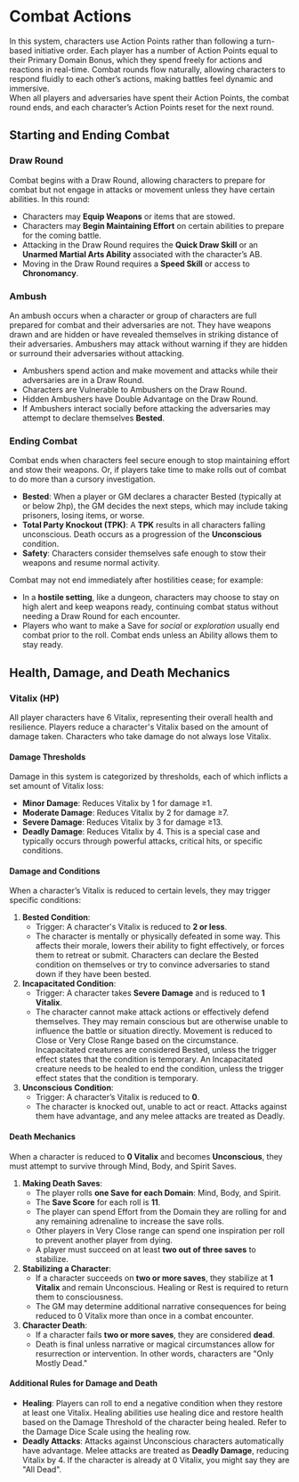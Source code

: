 # Combat Actions

In this system, characters use Action Points rather than following a turn-based initiative order. Each player has a number of Action Points equal to their Primary Domain Bonus, which they spend freely for actions and reactions in real-time. Combat rounds flow naturally, allowing characters to respond fluidly to each other’s actions, making battles feel dynamic and immersive.  
When all players and adversaries have spent their Action Points, the combat round ends, and each character’s Action Points reset for the next round.

## Starting and Ending Combat

### Draw Round

Combat begins with a Draw Round, allowing characters to prepare for combat but not engage in attacks or movement unless they have certain abilities. In this round:

- Characters may **Equip Weapons** or items that are stowed.
- Characters may **Begin Maintaining Effort** on certain abilities to prepare for the coming battle.  
- Attacking in the Draw Round requires the **Quick Draw Skill** or an **Unarmed Martial Arts Ability** associated with the character’s AB.  
- Moving in the Draw Round requires a **Speed Skill** or access to **Chronomancy**.

### Ambush

An ambush occurs when a character or group of characters are full prepared for combat and their adversaries are not. They have weapons drawn and are hidden or have revealed themselves in striking distance of their adversaries. Ambushers may attack without warning if they are hidden or surround their adversaries without attacking.

- Ambushers spend action and make movement and attacks while their adversaries are in a Draw Round.
- Characters are Vulnerable to Ambushers on the Draw Round.
- Hidden Ambushers have Double Advantage on the Draw Round.
- If Ambushers interact socially before attacking the adversaries may attempt to declare themselves **Bested**.

### Ending Combat

Combat ends when characters feel secure enough to stop maintaining effort and stow their weapons. Or, if players take time to make rolls out of combat to do more than a cursory investigation.

- **Bested**: When a player or GM declares a character Bested (typically at or below 2hp), the GM decides the next steps, which may include taking prisoners, losing items, or worse.  
- **Total Party Knockout (TPK)**: A **TPK** results in all characters falling unconscious. Death occurs as a progression of the **Unconscious** condition.
- **Safety**: Characters consider themselves safe enough to stow their weapons and resume normal activity.

Combat may not end immediately after hostilities cease; for example:

- In a **hostile setting**, like a dungeon, characters may choose to stay on high alert and keep weapons ready, continuing combat status without needing a Draw Round for each encounter.
- Players who want to make a Save for *social* or *exploration* usually end combat prior to the roll. Combat ends unless an Ability allows them to stay ready.

## Health, Damage, and Death Mechanics

### Vitalix (HP)

All player characters have 6 Vitalix, representing their overall health and resilience. Players reduce a character's Vitalix based on the amount of damage taken. Characters who take damage do not always lose Vitalix.

#### Damage Thresholds

Damage in this system is categorized by thresholds, each of which inflicts a set amount of Vitalix loss:

- **Minor Damage**: Reduces Vitalix by 1 for damage ≥1.  
- **Moderate Damage**: Reduces Vitalix by 2 for damage ≥7.  
- **Severe Damage**: Reduces Vitalix by 3 for damage ≥13.  
- **Deadly Damage**: Reduces Vitalix by 4. This is a special case and typically occurs through powerful attacks, critical hits, or specific conditions.

#### Damage and Conditions

When a character’s Vitalix is reduced to certain levels, they may trigger specific conditions:

1. **Bested Condition**:  
   - Trigger: A character's Vitalix is reduced to **2 or less**.
   - The character is mentally or physically defeated in some way. This affects their morale, lowers their ability to fight effectively, or forces them to retreat or submit. Characters can declare the Bested condition on themselves or try to convince adversaries to stand down if they have been bested.
2. **Incapacitated Condition**:  
   - Trigger: A character takes **Severe Damage** and is reduced to **1 Vitalix**.  
   - The character cannot make attack actions or effectively defend themselves. They may remain conscious but are otherwise unable to influence the battle or situation directly. Movement is reduced to Close or Very Close Range based on the circumstance. Incapacitated creatures are considered Bested, unless the trigger effect states that the condition is temporary. An Incapacitated creature needs to be healed to end the condition, unless the trigger effect states that the condition is temporary.
3. **Unconscious Condition**:  
   - Trigger: A character’s Vitalix is reduced to **0**.  
   - The character is knocked out, unable to act or react. Attacks against them have advantage, and any melee attacks are treated as Deadly.

#### Death Mechanics

When a character is reduced to **0 Vitalix** and becomes **Unconscious**, they must attempt to survive through Mind, Body, and Spirit Saves.

1. **Making Death Saves**:  
   - The player rolls **one Save for each Domain**: Mind, Body, and Spirit.  
   - The **Save Score** for each roll is **11**.  
   - The player can spend Effort from the Domain they are rolling for and any remaining adrenaline to increase the save rolls.
   - Other players in Very Close range can spend one inspiration per roll to prevent another player from dying.
   - A player must succeed on at least **two out of three saves** to stabilize.
2. **Stabilizing a Character**:  
   - If a character succeeds on **two or more saves**, they stabilize at **1 Vitalix** and remain Unconscious. Healing or Rest is required to return them to consciousness.  
   - The GM may determine additional narrative consequences for being reduced to 0 Vitalix more than once in a combat encounter.
3. **Character Death**:  
   - If a character fails **two or more saves**, they are considered **dead**.  
   - Death is final unless narrative or magical circumstances allow for resurrection or intervention. In other words, characters are "Only Mostly Dead."

#### Additional Rules for Damage and Death

- **Healing**: Players can roll to end a negative condition when they restore at least one Vitalix. Healing abilities use healing dice and restore health based on the Damage Threshold of the character being healed. Refer to the Damage Dice Scale using the healing row.  
- **Deadly Attacks**: Attacks against Unconscious characters automatically have advantage. Melee attacks are treated as **Deadly Damage**, reducing Vitalix by 4. If the character is already at 0 Vitalix, you might say they are "All Dead".
